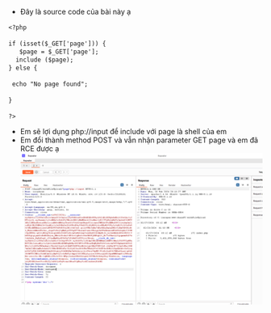 - Đây là source code của bài này ạ

```
<?php

if (isset($_GET['page'])) {
   $page = $_GET['page'];
  include ($page);
} else {
  
 echo "No page found";
                                        
}

?>

```

- Em sẽ lợi dụng php://input để include với page là shell của em
- Em đổi thành method POST và vẫn nhận parameter GET page và em đã RCE được ạ
![alt text](image.png)